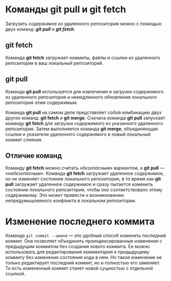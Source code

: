 # Команды git pull и git fetch
Загрузить содержимое из удаленного репозитория можно с помощью двух команд: ***git pull*** и ***git fetch***.
## git fetch
Команда __git fetch__ загружает коммиты, файлы и ссылки из удаленного репозитория в ваш локальный репозиторий.
## git pull
Команда __git pull__ используется для извлечения и загрузки содержимого 
из удаленного репозитория и немедленного обновления локального репозитория этим содержимым.

Команда __git pull__ на самом деле представляет собой комбинацию двух других команд: __git fetch__ и __git merge__.
Сначала команда __git pull__ запускает команду __git fetch__ для загрузки содержимого из указанного удаленного репозитория.
Затем выполняется команда __git merge__, объединяющая ссылки и указатели удаленного содержимого в новый локальный коммит слияния.

## Отличие команд
Команду __git fetch__ можно считать _«безопасным»_ вариантом, а __git pull__ — _«небезопасным»_. Команда __git fetch__ загружает удаленное содержимое,
но не изменяет состояние локального репозитория, в то время как __git pull__ загружает удаленное содержимое и сразу пытается изменить 
состояние локального репозитория, чтобы оно соответствовало этому содержимому.
Это может привести к возникновению непредумышленного конфликта в локальном репозитории.

# Изменение последнего коммита
Команда `git commit --amend` — это удобный способ изменить последний коммит.
Она позволяет объединить проиндексированные изменения с предыдущим коммитом без создания нового коммита. 
Ее можно использовать для редактирования комментария к предыдущему коммиту без изменения состояния кода в нем. 
Но такое изменение не только редактирует последний коммит, но и полностью его заменяет. 
То есть измененный коммит станет новой сущностью с отдельной ссылкой.
